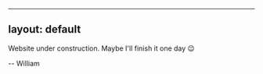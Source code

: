 <!--
  This page is all markdown. Should be super easy to edit.
  A couple caveats listed on http://chibicode.github.io/solo/ such as no h1 tags and a few other things.
-->
---
layout: default
---

Website under construction. Maybe I'll finish it one day 😉

-- William
